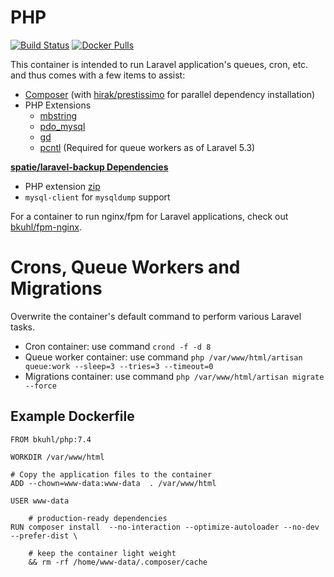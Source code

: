 # PHP

[![Build Status](https://travis-ci.org/bkuhl/php.svg?branch=master)](https://travis-ci.org/bkuhl/php)
[![Docker Pulls](https://img.shields.io/docker/pulls/bkuhl/php.svg)](https://hub.docker.com/r/bkuhl/php)

This container is intended to run Laravel application's queues, cron, etc. and thus comes with a few items to assist:

 * [Composer](https://getcomposer.org) (with [hirak/prestissimo](https://github.com/hirak/prestissimo) for parallel dependency installation)
 * PHP Extensions
   * [mbstring](http://php.net/manual/en/book.mbstring.php)
   * [pdo_mysql](http://php.net/manual/en/ref.pdo-mysql.php)
   * [gd](http://php.net/manual/en/book.image.php)
   * [pcntl](http://php.net/manual/en/book.pcntl.php) (Required for queue workers as of Laravel 5.3)
   
**[spatie/laravel-backup Dependencies](https://github.com/spatie/laravel-backup)**
 * PHP extension [zip](http://php.net/manual/en/book.zip.php)
 * `mysql-client` for `mysqldump` support
 
For a container to run nginx/fpm for Laravel applications,  check out [bkuhl/fpm-nginx](https://github.com/bkuhl/fpm-nginx).
 
# Crons, Queue Workers and Migrations

Overwrite the container's default command to perform various Laravel tasks.

 * Cron container: use command `crond -f -d 8`
 * Queue worker container: use command `php /var/www/html/artisan queue:work --sleep=3 --tries=3 --timeout=0`
 * Migrations container: use command `php /var/www/html/artisan migrate --force`
## Example Dockerfile

```
FROM bkuhl/php:7.4

WORKDIR /var/www/html

# Copy the application files to the container
ADD --chown=www-data:www-data  . /var/www/html

USER www-data

    # production-ready dependencies
RUN composer install  --no-interaction --optimize-autoloader --no-dev --prefer-dist \

    # keep the container light weight
    && rm -rf /home/www-data/.composer/cache
```
